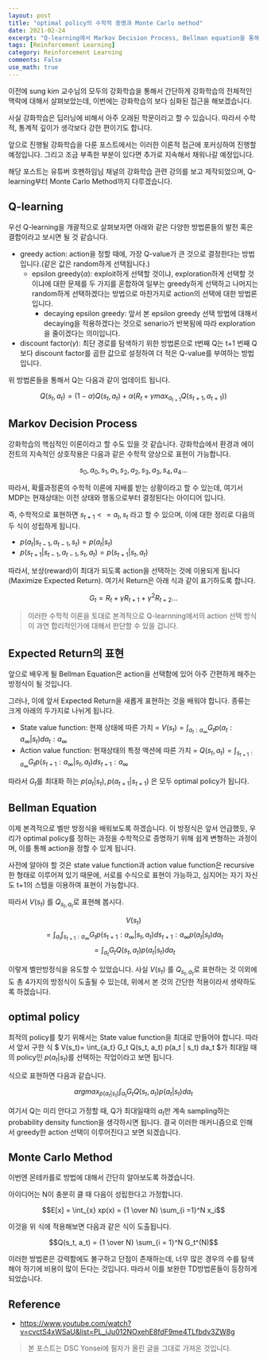 ```yaml
---
layout: post
title: "optimal policy의 수학적 증명과 Monte Carlo method"
date: 2021-02-24
excerpt: "Q-learning에서 Markov Decision Process, Bellman equation을 통해 optimal policy를 증명하고 MC 방법에 대해 알아본다."
tags: [Reinforcement Learning]
category: Reinforcement Learning
comments: False
use_math: true
---
```



이전에 sung kim 교수님의 모두의 강화학습을 통해서 간단하게 강화학습의 전체적인 맥락에 대해서 살펴보았는데, 이번에는 강화학습의 보다 심화된 접근을 해보겠습니다.

사실 강화학습은 딥러닝에 비해서 아주 오래된 학문이라고 할 수 있습니다. 따라서 수학적, 통계적 깊이가 생각보다 강한 편이기도 합니다.

앞으로 진행될 강화학습을 다룬 포스트에서는 이러한 이론적 접근에 포커싱하여 진행할 예정입니다. 그리고 조금 부족한 부분이 있다면 추가로 지속해서 채워나갈 예정입니다.

해당 포스트는 유튜버 호펜하임님 채널의 강화학습 관련 강의를 보고 제작되었으며, Q-learning부터 Monte Carlo Method까지 다루겠습니다.

## Q-learning
우선 Q-learning을 개괄적으로 살펴보자면 아래와 같은 다양한 방법론들의 발전 혹은 결합이라고 보시면 될 것 같습니다.

* greedy action: action을 정할 때에, 가장 Q-value가 큰 것으로 결정한다는 방법입니다.(같은 값은 random하게 선택됩니다.)
	* epsilon greedy($\alpha$): exploit하게 선택할 것이냐, exploration하게 선택할 것이냐에 대한 문제를 두 가지를 혼합하여 일부는 greedy하게 선택하고 나머지는 random하게 선택하겠다는 방법으로 마찬가지로 action의 선택에 대한 방법론입니다.
		* decaying epsilon greedy: 앞서 본 epsilon greedy 선택 방법에 대해서 decaying을 적용하겠다는 것으로 senario가 반복됨에 따라 exploration을 줄이겠다는 의미입니다.
* discount factor($\gamma$): 최단 경로를 탐색하기 위한 방법론으로 t번째 Q는 t+1 번째 Q보다 discount factor를 곱한 값으로 설정하여 더 적은 Q-value를 부여하는 방법입니다.

위 방법론들을 통해서 Q는 다음과 같이 업데이트 됩니다.

$$Q(s_t, a_t) = (1 - \alpha) Q(s_t, a_t) + \alpha(R_t + \gamma max_{a_{t+1}} Q(s_{t+1}, a_{t+1}))$$

## Markov Decision Process
강화학습의 핵심적인 이론이라고 할 수도 있을 것 같습니다. 강화학습에서 환경과 에이전트의 지속적인 상호작용은 다음과 같은 수학적 양상으로 표현이 가능합니다.

$$s_0, a_0, s_1, a_1,s_2, a_2,s_3, a_3,s_4, a_4 …$$

따라서, 확률과정론의 수학적 이론에 지배를 받는 상황이라고 할 수 있는데, 여기서 MDP는 현재상태는 이전 상태와 행동으로부터 결정된다는 아이디어 입니다.

즉, 수학적으로 표현하면 $s_{t+1} <= a_t, s_t$ 라고 할 수 있으며, 이에 대한 정리로 다음의 두 식이 성립하게 됩니다.

* $p(a_t | s_{t-1}, a_{t-1}, s_{t}) = p(a_t | s_t)$
* $p(s_{t+1}| s_{t-1}, a_{t-1}, s_t, a_t) = p(s_{t+1}| s_t, a_t)$

따라서, 보상(reward)이 최대가 되도록 action을 선택하는 것에 이용되게 됩니다(Maximize Expected Return).
여기서 Return은 아래 식과 같이 표기하도록 합니다.

$$G_t = R_t + \gamma R_{t+1} + \gamma^2 R_{t+2} …$$

> 이러한 수학적 이론을 토대로 본격적으로 Q-learnning에서의 action 선택 방식이 과연 합리적인가에 대해서 판단할 수 있을 겁니다.

## Expected Return의 표현
앞으로 배우게 될 Bellman Equation은 action을 선택함에 있어 아주 간편하게 해주는 방정식이 될 것입니다.

그러나, 이에 앞서 Expected Return을 새롭게 표현하는 것을 배워야 합니다. 종류는 크게 아래의 두가지로 나뉘게 됩니다.

* State value function: 현재 상태에 따른 가치 = $V(s_t) = \int_{a_t : a_{\infty}} G_t p(a_t : a_{\infty} | s_t) d {a_t}: {a_{\infty}}$
* Action value function: 현재상태의 특정 액션에 따른 가치 = $Q(s_t, a_t) = \int_{s_{t+1} : a_{\infty}} G_t p(s_{t+1} : a_{\infty} | s_t, a_t) d {s_{t+1}}: {a_{\infty}}$

따라서 $G_t$를 최대화 하는 $p(a_t|s_t), p(a_{t+1}| s_{t+1})$ 은 모두 optimal policy가 됩니다.

## Bellman Equation
이제 본격적으로 벨만 방정식을 배워보도록 하겠습니다. 이 방정식은 앞서 언급했듯, 우리가 optimal policy를 정하는 과정을 수학적으로 증명하기 위해 쉽게 변형하는 과정이며, 이를 통해 action을 정할 수 있게 됩니다.

사전에 알아야 할 것은 state value function과 action value function은 recursive한 형태로 이루어져 있기 때문에, 서로를 수식으로 표현이 가능하고, 심지어는 자기 자신도 t+1의 스텝을 이용하여 표현이 가능합니다.

따라서 $V(s_t)$ 를 $Q_{s_t, a_t}$로 표현해 봅시다.

$$V(s_t)$$ 
$$= \int_{a_t} \int_{s_{t+1} : a_{\infty}} G_t p(s_{t+1}: a_{\infty} | s_t, a_t) d s_{t+1} : a_{\infty} p(a_t | s_t) da_t $$
$$ = \int_{a_t} G_t Q(s_t, a_t) p(a_t | s_t) da_t $$

이렇게 벨만방정식을 유도할 수 있었습니다. 사실  $V(s_t)$ 를 $Q_{s_t, a_t}$로 표현하는 것 이외에도 총 4가지의 방정식이 도출될 수 있는데, 위에서 본 것의 간단한 적용이라서 생략하도록 하겠습니다.

## optimal policy
최적의 policy를 찾기 위해서는 State value function을 최대로 만들어야 합니다. 따라서 앞서 구한 식 $ V(s_t)= \int_{a_t} G_t Q(s_t, a_t) p(a_t | s_t) da_t $가 최대일 때의  policy인 $p(a_t | s_t)$를 선택하는 작업이라고 보면 됩니다.

식으로 표현하면 다음과 같습니다.

$$argmax_{p(a_t | s_t)} \int_{a_t} G_t Q(s_t, a_t) p(a_t | s_t) da_t$$

여기서 Q는 미리 안다고 가정할 때, Q가 최대일때의 $a_t$만 계속 sampling하는 probability density function을 생각하시면 됩니다. 결국 이러한 매커니즘으로 인해서 greedy한 action 선택이 이루어진다고 보면 되겠습니다.

## Monte Carlo Method
이번엔 몬테카를로 방법에 대해서 간단히 알아보도록 하겠습니다.

아이디어는 N이 충분히 클 때 다음이 성립한다고 가정합니다. 

$$E[x] = \int_{x} xp(x) = {1 \over N} \sum_{i =1}^N x_i$$

이것을 위 식에 적용해보면 다음과 같은 식이 도출됩니다.

$$Q(s_t, a_t) = {1 \over N} \sum_{i = 1}^N G_t^(N)$$

이러한 방법론은 강력함에도 불구하고 단점이 존재하는데, 너무 많은 경우의 수를 탐색해야 하기에 비용이 많이 든다는 것입니다. 따라서 이를 보완한 TD방법론들이 등장하게 되었습니다.

## Reference 
* https://www.youtube.com/watch?v=cvctS4xWSaU&list=PL_iJu012NOxehE8fdF9me4TLfbdv3ZW8g 


> 본 포스트는 DSC Yonsei에 필자가 올린 글을 그대로 가져온 것입니다.
